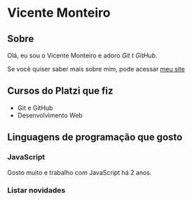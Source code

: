 # Vicente Monteiro

## Sobre

Olá, eu sou o Vicente Monteiro e adoro _Git t GitHub_.

Se você quiser saber mais sobre mim, pode acessar [meu site](www.vicentemonteiro.com)

## Cursos do Platzi que fiz

- Git e GitHub
- Desenvolvimento Web

## Linguagens de programação que gosto

### JavaScript

Gosto muito e trabalho com JavaScript há 2 anos.

### Listar novidades